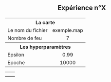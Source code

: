 ## <p align="center">Expérience n°X</p>

<div colspan="12" align="center">
	<table>
		<tr><th colspan="12" align="center">La carte</th></tr>
        <tr>
          <td>Le nom du fichier</td>
          <td align="center">exemple.map</td>
        </tr>
        <tr>
          <td>Nombre de feu</td>
          <td align="center">7</td>
        </tr>
        <tr><th colspan="12" align="center">Les hyperparamètres</th></tr>
        <tr>
          <td>Epsilon</td>
          <td align="center">0.99</td>
        </tr>
        <tr>
          <td>Epoche</td>
          <td align="center">10000</td>
        </tr>
    </table>
</div>

<div align="center">
	<table>
		<tr><th colspan="6" align="center"></th></tr>
        <tr>
          <td></td>
          <td></td>
        </tr>
    </table>
</div>